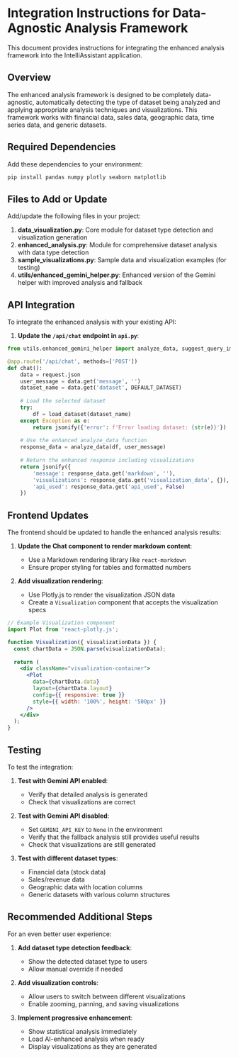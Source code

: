 # Integration Instructions for Data-Agnostic Analysis Framework

This document provides instructions for integrating the enhanced analysis framework into the IntelliAssistant application.

## Overview

The enhanced analysis framework is designed to be completely data-agnostic, automatically detecting the type of dataset being analyzed and applying appropriate analysis techniques and visualizations. This framework works with financial data, sales data, geographic data, time series data, and generic datasets.

## Required Dependencies

Add these dependencies to your environment:

```bash
pip install pandas numpy plotly seaborn matplotlib
```

## Files to Add or Update

Add/update the following files in your project:

1. **data_visualization.py**: Core module for dataset type detection and visualization generation
2. **enhanced_analysis.py**: Module for comprehensive dataset analysis with data type detection
3. **sample_visualizations.py**: Sample data and visualization examples (for testing)
4. **utils/enhanced_gemini_helper.py**: Enhanced version of the Gemini helper with improved analysis and fallback

## API Integration

To integrate the enhanced analysis with your existing API:

1. **Update the `/api/chat` endpoint in `api.py`**:

```python
from utils.enhanced_gemini_helper import analyze_data, suggest_query_improvements

@app.route('/api/chat', methods=['POST'])
def chat():
    data = request.json
    user_message = data.get('message', '')
    dataset_name = data.get('dataset', DEFAULT_DATASET)
    
    # Load the selected dataset
    try:
        df = load_dataset(dataset_name)
    except Exception as e:
        return jsonify({'error': f'Error loading dataset: {str(e)}'})
    
    # Use the enhanced analyze_data function
    response_data = analyze_data(df, user_message)
    
    # Return the enhanced response including visualizations
    return jsonify({
        'message': response_data.get('markdown', ''),
        'visualizations': response_data.get('visualization_data', {}),
        'api_used': response_data.get('api_used', False)
    })
```

## Frontend Updates

The frontend should be updated to handle the enhanced analysis results:

1. **Update the Chat component to render markdown content**:
   - Use a Markdown rendering library like `react-markdown`
   - Ensure proper styling for tables and formatted numbers

2. **Add visualization rendering**:
   - Use Plotly.js to render the visualization JSON data
   - Create a `Visualization` component that accepts the visualization specs

```jsx
// Example Visualization component
import Plot from 'react-plotly.js';

function Visualization({ visualizationData }) {
  const chartData = JSON.parse(visualizationData);
  
  return (
    <div className="visualization-container">
      <Plot
        data={chartData.data}
        layout={chartData.layout}
        config={{ responsive: true }}
        style={{ width: '100%', height: '500px' }}
      />
    </div>
  );
}
```

## Testing

To test the integration:

1. **Test with Gemini API enabled**:
   - Verify that detailed analysis is generated
   - Check that visualizations are correct

2. **Test with Gemini API disabled**:
   - Set `GEMINI_API_KEY` to `None` in the environment
   - Verify that the fallback analysis still provides useful results
   - Check that visualizations are still generated

3. **Test with different dataset types**:
   - Financial data (stock data)
   - Sales/revenue data
   - Geographic data with location columns
   - Generic datasets with various column structures

## Recommended Additional Steps

For an even better user experience:

1. **Add dataset type detection feedback**:
   - Show the detected dataset type to users
   - Allow manual override if needed

2. **Add visualization controls**:
   - Allow users to switch between different visualizations
   - Enable zooming, panning, and saving visualizations

3. **Implement progressive enhancement**:
   - Show statistical analysis immediately
   - Load AI-enhanced analysis when ready
   - Display visualizations as they are generated 